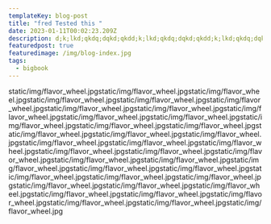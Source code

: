```yaml
---
templateKey: blog-post
title: "fred Tested this "
date: 2023-01-11T00:02:23.209Z
description: d;k;lkd;qkdq;dqkd;qkdd;k;lkd;qkdq;dqkd;qkdd;k;lkd;qkdq;dqkd;qkdd;k;lkd;qkdq;dqkd;qkdd;k;lkd;qkdq;dqkd;qkdd;k;lkd;qkdq;dqkd;qkdd;k;lkd;qkdq;dqkd;qkdd;k;lkd;qkdq;dqkd;qkdd;k;lkd;qkdq;dqkd;qkdd;k;lkd;qkdq;dqkd;qkdd;k;lkd;qkdq;dqkd;qkdd;k;lkd;qkdq;dqkd;qkdd;k;lkd;qkdq;dqkd;qkdd;k;lkd;qkdq;dqkd;qkdd;k;lkd;qkdq;dqkd;qkdd;k;lkd;qkdq;dqkd;qkdd;k;lkd;qkdq;dqkd;qkdd;k;lkd;qkdq;dqkd;qkdd;k;lkd;qkdq;dqkd;qkdd;k;lkd;qkdq;dqkd;qkdd;k;lkd;qkdq;dqkd;qkdd;k;lkd;qkdq;dqkd;qkdd;k;lkd;qkdq;dqkd;qkd
featuredpost: true
featuredimage: /img/blog-index.jpg
tags:
  - bigbook
---
```

static/img/flavor_wheel.jpgstatic/img/flavor_wheel.jpgstatic/img/flavor_wheel.jpgstatic/img/flavor_wheel.jpgstatic/img/flavor_wheel.jpgstatic/img/flavor_wheel.jpgstatic/img/flavor_wheel.jpgstatic/img/flavor_wheel.jpgstatic/img/flavor_wheel.jpgstatic/img/flavor_wheel.jpgstatic/img/flavor_wheel.jpgstatic/img/flavor_wheel.jpgstatic/img/flavor_wheel.jpgstatic/img/flavor_wheel.jpgstatic/img/flavor_wheel.jpgstatic/img/flavor_wheel.jpgstatic/img/flavor_wheel.jpgstatic/img/flavor_wheel.jpgstatic/img/flavor_wheel.jpgstatic/img/flavor_wheel.jpgstatic/img/flavor_wheel.jpgstatic/img/flavor_wheel.jpgstatic/img/flavor_wheel.jpgstatic/img/flavor_wheel.jpgstatic/img/flavor_wheel.jpgstatic/img/flavor_wheel.jpgstatic/img/flavor_wheel.jpgstatic/img/flavor_wheel.jpgstatic/img/flavor_wheel.jpgstatic/img/flavor_wheel.jpgstatic/img/flavor_wheel.jpgstatic/img/flavor_wheel.jpgstatic/img/flavor_wheel.jpgstatic/img/flavor_wheel.jpgstatic/img/flavor_wheel.jpgstatic/img/flavor_wheel.jpgstatic/img/flavor_wheel.jpgstatic/img/flavor_wheel.jpgstatic/img/flavor_wheel.jpgstatic/img/flavor_wheel.jpg